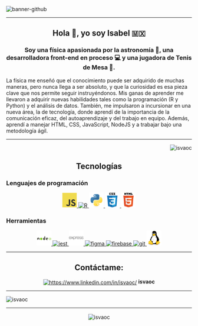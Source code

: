 

<!--
**isvaoc/isvaoc** is a ✨ _special_ ✨ repository because its `README.md` (this file) appears on your GitHub profile.
### Hi there 👋
Here are some ideas to get you started:

- 🔭 I’m currently working on ...
- 🌱 I’m currently learning ...
- 👯 I’m looking to collaborate on ...
- 🤔 I’m looking for help with ...
- 💬 Ask me about ...
- 📫 How to reach me: ...
- 😄 Pronouns: ...
- ⚡ Fun fact: ...
-->
![banner-github](https://user-images.githubusercontent.com/74514413/139179299-d305840c-0d9a-4fdb-935f-39c4e47c559b.png)
<hr size=1>

<h2 align="center">Hola 👋, yo soy Isabel 🇲🇽</h2> 
<h3 align="center"> Soy una física apasionada por la astronomía 🔭, una desarrolladora front-end en proceso 💻 y una jugadora de Tenis de Mesa 🎾.</h3>
<p>La física me enseñó que el conocimiento puede ser adquirido de muchas maneras, pero nunca llega a ser absoluto, y que la curiosidad es esa pieza clave que nos permite seguir instruyéndonos. Mis ganas de aprender me llevaron a adquirir nuevas habilidades tales como la programación (R y Python) y el análisis de datos. También, me impulsaron a incursionar en una nueva área, la de tecnología, donde aprendí de la importancia de la comunicación eficaz, del autoaprendizaje y del trabajo en equipo. Además, aprendí a manejar HTML, CSS, JavaScript, NodeJS y a trabajar bajo una metodología ágil.
</p>

<hr size=1>

<p align="right"> <img src="https://komarev.com/ghpvc/?username=isvaoc&label=Profile%20views&color=0e75b6&style=flat" alt="isvaoc" /> </p>

<h2 align="center">Tecnologías</h2>

<h3 align="left">Lenguajes de programación</h3>
<p align="center"> 
  <a href="https://developer.mozilla.org/en-US/docs/Web/JavaScript" target="_blank"> <img src="https://raw.githubusercontent.com/devicons/devicon/master/icons/javascript/javascript-original.svg" alt="javascript" width="40" height="40"/> </a>
  <a href="https://cran.r-project.org/" target="_blank"> <img src="https://user-images.githubusercontent.com/74514413/139186663-66979704-3313-4198-b7ad-5589e59307a4.png" alt="R" width="40" height="40"/> </a>
  <a href="https://www.python.org" target="_blank"> <img src="https://raw.githubusercontent.com/devicons/devicon/master/icons/python/python-original.svg" alt="python" width="40" height="40"/> </a> 
  <a href="https://www.w3schools.com/css/" target="_blank"> <img src="https://raw.githubusercontent.com/devicons/devicon/master/icons/css3/css3-original-wordmark.svg" alt="css3" width="40" height="40"/> </a>
  <a href="https://www.w3.org/html/" target="_blank"> <img src="https://raw.githubusercontent.com/devicons/devicon/master/icons/html5/html5-original-wordmark.svg" alt="html5" width="40" height="40"/> </a> 
</p>  

<h3 align="left">Herramientas</h3>
<p align="center"> 
  <a href="https://nodejs.org" target="_blank"> <img src="https://raw.githubusercontent.com/devicons/devicon/master/icons/nodejs/nodejs-original-wordmark.svg" alt="nodejs" width="40" height="40"/> </a> 
  <a href="https://jestjs.io" target="_blank"> <img src="https://www.vectorlogo.zone/logos/jestjsio/jestjsio-icon.svg" alt="jest" width="40" height="40"/> </a> 
  <a href="https://expressjs.com" target="_blank"> <img src="https://raw.githubusercontent.com/devicons/devicon/master/icons/express/express-original-wordmark.svg" alt="express" width="40" height="40"/> </a> 
  <a href="https://www.figma.com/" target="_blank"> <img src="https://www.vectorlogo.zone/logos/figma/figma-icon.svg" alt="figma" width="40" height="40"/> </a> 
  <a href="https://firebase.google.com/" target="_blank"> <img src="https://www.vectorlogo.zone/logos/firebase/firebase-icon.svg" alt="firebase" width="40" height="40"/> </a>
  <a href="https://git-scm.com/" target="_blank"> <img src="https://www.vectorlogo.zone/logos/git-scm/git-scm-icon.svg" alt="git" width="40" height="40"/> </a> 
  <a href="https://www.linux.org/" target="_blank"> <img src="https://raw.githubusercontent.com/devicons/devicon/master/icons/linux/linux-original.svg" alt="linux" width="40" height="40"/> </a> 
</p>

<hr size=1>
<h2 align="center">Contáctame:</h2>
<p align="center">
<a href="https://linkedin.com/in/https://www.linkedin.com/in/isvaoc/" target="blank"><img align="center" src="https://raw.githubusercontent.com/rahuldkjain/github-profile-readme-generator/master/src/images/icons/Social/linked-in-alt.svg" alt="https://www.linkedin.com/in/isvaoc/" height="30" width="40" /></a> <strong>isvaoc</strong>
</p>

<hr size=1>
<p align='center'><img align="left" src="https://github-readme-stats.vercel.app/api/top-langs?username=isvaoc&show_icons=true&locale=en&layout=compact" alt="isvaoc" /></p><br>
<hr size=1>
<p align='center'><img align="center" src="https://github-readme-stats.vercel.app/api?username=isvaoc&show_icons=true&locale=en" alt="isvaoc" /></p>
